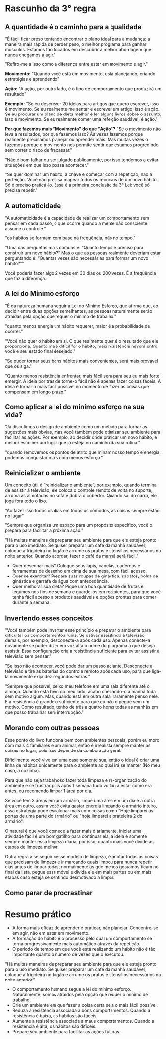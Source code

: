 # Rascunho da 3° regra

## A quantidade é o caminho para a qualidade

"É fácil ficar preso tentando encontrar o plano ideal para a mudança: a maneira mais rápida de perder peso, o melhor programa para ganhar músculos. Estamos tão focados em descobrir a melhor abordagem que nunca chegamos a agir."

"Refiro-me a isso como a diferença entre estar em movimento e agir."

**Movimento:**
"Quando você está em movimento, está planejando, criando estratégias e aprendendo"

**Ação:**
"A ação, por outro lado, é o tipo de comportamento que produzirá um resultado"

**Exemplo:**
"Se eu descrever 20 ideias para artigos que quero escrever, isso é movimento. Se eu realmente me sentar e escrever um artigo, isso é ação. Se eu procurar um plano de dieta melhor e ler alguns livros sobre o assunto, isso é movimento. Se eu realmente comer uma refeição saudável, é ação."

**Por que fazemos mais "Movimento" do que "Ação"?**
"Se o movimento não leva a resultados, por que fazemos isso? Às vezes fazemos porque realmente precisamos planejar ou aprender mais. Mas muitas vezes o fazemos porque o movimento nos permite sentir que estamos progredindo sem correr o risco de fracassar."

"Não é bom falhar ou ser julgado publicamente, por isso tendemos a evitar situações em que isso possa acontecer."

"Se quer dominar um hábito, a chave é começar com a repetição, não a perfeição. Você não precisa mapear todos os recursos de um novo hábito. Só é preciso praticá-lo. Essa é a primeira conclusão da 3ª Lei: você só precisa repetir."

## A automaticidade

"A automaticidade é a capacidade de realizar um comportamento sem pensar em cada passo, o que ocorre quando a mente não consciente assume o controle."

"os hábitos se formam com base na frequência, não no tempo."

"Uma das perguntas mais comuns é: “Quanto tempo é preciso para construir um novo hábito?” Mas o que as pessoas realmente deveriam estar perguntando é: “Quantas vezes são necessárias para formar um novo hábito?”"

Você poderia fazer algo 2 vezes em 30 dias ou 200 vezes. É a frequência que faz a diferença.

## A lei do Mínimo esforço

"É da natureza humana seguir a Lei do Mínimo Esforço, que afirma que, ao decidir entre duas opções semelhantes, as pessoas naturalmente serão atraídas pela opção que requer o mínimo de trabalho."

"quanto menos energia um hábito requerer, maior é a probabilidade de ocorrer."

"Você não quer o hábito em si. O que realmente quer é o resultado que ele proporciona. Quanto mais difícil for o hábito, mais resistência haverá entre você e seu estado final desejado."

"Se puder tornar seus bons hábitos mais convenientes, será mais provável que os siga."

"Quanto menos resistência enfrentar, mais fácil será para seu eu mais forte emergir. A ideia por trás de torne-o fácil não é apenas fazer coisas fáceis. A ideia é tornar o mais fácil possível no momento de fazer as coisas que compensam em longo prazo."

## Como aplicar a lei do mínimo esforço na sua vida?

"Já discutimos o design de ambiente como um método para tornar as sugestões mais óbvias, mas você também pode otimizar seu ambiente para facilitar as ações. Por exemplo, ao decidir onde praticar um novo hábito, é melhor escolher um lugar que já esteja no caminho da sua rotina."

"quando removemos os pontos de atrito que minam nosso tempo e energia, podemos conquistar mais com menos esforço."

## Reinicializar o ambiente

Um conceito útil é “reinicializar o ambiente”, por exemplo, quando termina de assistir à televisão, ele coloca o controle remoto de volta no suporte, arruma as almofadas no sofá e dobra o cobertor. Quando sai do carro, ele joga fora todo o lixo.

"Ao fazer isso todos os dias em todos os cômodos, as coisas sempre estão no lugar"

"Sempre que organiza um espaço para um propósito específico, você o prepara para facilitar a próxima ação."

"Há muitas maneiras de preparar seu ambiente para que ele esteja pronto para o uso imediato. Se quiser preparar um café da manhã saudável, coloque a frigideira no fogão e arrume os pratos e utensílios necessários na noite anterior. Quando acordar, fazer o café da manhã será fácil."
- Quer desenhar mais? Coloque seus lápis, canetas, cadernos e ferramentas de desenho em cima de sua mesa, com fácil acesso.
- Quer se exercitar? Prepare suas roupas de ginástica, sapatos, bolsa de ginástica e garrafa de água com antecedência.
- Quer melhorar sua dieta? Pique uma boa quantidade de frutas e legumes nos fins de semana e guarde-os em recipientes, para que você tenha fácil acesso a produtos saudáveis e opções prontas para comer durante a semana.

## Invertendo esses conceitos

"Você também pode inverter esse princípio e preparar o ambiente para dificultar os comportamentos ruins. Se estiver assistindo à televisão demais, por exemplo, desconecte-a após cada uso. Apenas conecte-a novamente se puder dizer em voz alta o nome do programa a que deseja assistir. Essa configuração cria a resistência suficiente para evitar assistir à televisão sem pensar."

"Se isso não acontecer, você pode dar um passo adiante. Desconecte a televisão e tire as baterias do controle remoto após cada uso, para que ligá-la novamente exija dez segundos extras."

"Sempre que possível, deixo meu telefone em uma sala diferente até o almoço. Quando está bem do meu lado, acabo checando-o a manhã toda sem motivo algum. Mas, quando está em outra sala, raramente penso nele. E a resistência é grande o suficiente para que eu não o pegue sem um motivo. Como resultado, tenho de três a quatro horas todas as manhãs em que posso trabalhar sem interrupção."

## Morando com outras pessoas

Esse ponto do livro funciona bem com ambientes pessoais, porém eu moro com mais 4 familiares e um animal, então é irrealista sempre manter as coisas no lugar, pois isso depende da colaboração geral.

Dificilmente você vive em uma casa somente sua, então o ideal é criar uma linha de hábitos unicamente para o ambiente ao qual irá se manter (No meu caso, a cozinha).

Para que não seja trabalhoso fazer toda limpeza e re-organização do ambiente e se frustrar pois após 1 semana tudo voltou a estar como era antes, eu recomendo limpar 1 área por dia.

Se você tem 3 áreas em um armário, limpe uma área em um dia e a outra área em outro, assim você evita gastar energia limpando o armário inteiro, essa estratégia pode escalonar mais com coisas como "Hoje limparei as portas de uma parte do armário" ou "hoje limparei a prateleira 2 do armário".

O natural é que você comece a fazer mais diariamente, iniciar uma atividade fácil é um bom gatilho para continuar ela, a ideia é somente sempre manter essa limpeza diária, por isso, quanto mais você divide as etapas de limpeza melhor.

Outra regra a se seguir nesse modelo de limpeza, é anotar todas as coisas que precisam de limpeza e ir marcando quais limpou para nunca repetir elas antes de limpar todas, normalmente as que menos gostamos ficam no final da lista, pegue esse móvel e divida ele em mais partes ou em mais etapas caso esteja se sentindo desmotivado a limpar.

## Como parar de procrastinar



# Resumo prático

- A forma mais eficaz de aprender é praticar, não planejar. Concentre-se em agir, não em estar em movimento.
- A formação do hábito é o processo pelo qual um comportamento se torna progressivamente mais automático através da repetição.
- O período de tempo em que você está realizando um hábito não é tão importante quanto o número de vezes que o executou.

"Há muitas maneiras de preparar seu ambiente para que ele esteja pronto para o uso imediato. Se quiser preparar um café da manhã saudável, coloque a frigideira no fogão e arrume os pratos e utensílios necessários na noite anterior."

- O comportamento humano segue a lei do mínimo esforço. Naturalmente, somos atraídos pela opção que requer o mínimo de trabalho.
- Crie um ambiente em que fazer a coisa certa seja o mais fácil possível.
- Reduza a resistência associada a bons comportamentos. Quando a resistência é baixa, os hábitos são fáceis.
- Aumente a resistência associada a maus comportamentos. Quando a resistência é alta, os hábitos são difíceis.
- Prepare seu ambiente para facilitar as ações futuras.
